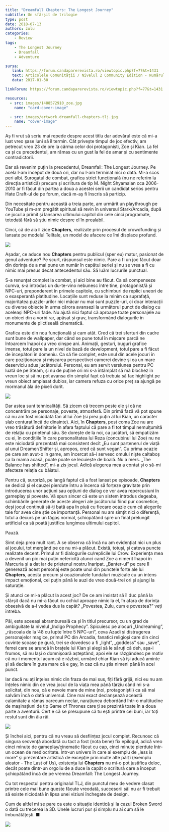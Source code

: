 ```yaml
---
title: "Dreamfall Chapters: The Longest Journey"
subtitle: Un sfârșit de trilogie
type: post
date: 2018-07-13
authors: zulu
categories:
    - Review
tags:
    - The Longest Journey
    - Dreamfall
    - Adventure

sursa:
   link: https://forum.candaparerevista.ro/viewtopic.php?f=77&t=1431
   text: Articolele Comunității / Nivelul 2 Community Edition - Numărul 2
   data: 2017-01-30

linkForum: https://forum.candaparerevista.ro/viewtopic.php?f=77&t=1431

resources:
  - src: images/1488572910_zoe.jpg
    name: "card-cover-image"

  - src: images/artwork.dreamfall-chapters-tlj.jpg
    name: "cover-image"
---
```

Aș fi vrut să scriu mai repede despre acest titlu dar adevărul este că mi-a luat vreo şase luni să îl termin. Cât privește timpul de joc efectiv, am petrecut vreo 23 de ore la cârma celor doi protagoniști, Zoe și Kian. La fel ca și cu precedentul, am rămas cu un gust la fel de amar și cu sentimente contradictorii.

Dar să revenim puțin la precedentul, Dreamfall: The Longest Journey. Pe acela l-am început de două ori, dar nu l-am terminat nici o dată. Mi-a scos peri albi. Surogatul de combat, grafica strict funcțională (nu ne referim la direcția artistică) precum și scriitura de tip M. Night Shyamalan cca 2006-2010 ar fi făcut din partea a doua a acestei serii un candidat serios pentru Hate Draft-ul de pe forum, dacă m-aș fi înscris să particip.

Din necesitate pentru această a treia parte, am urmărit un playthrough pe YouTube și m-am pregătit spiritual să revin în universul Stark/Arcadia, după ce jocul a primit și lansarea ultimului capitol din cele cinci programate, totodată fără să știu nimic despre el în prealabil.

Cinci, că de aia îi zice **Chapters**, realizate prin procesul de crowdfunding și lansate pe modelul Telltale, un model de afacere ce îmi displace profund.

![](gallery/img02.jpg)

Așadar, ce aduce nou **Chapters** pentru publicul (sper eu) matur, pasionat de genul adventure? Pe scurt, răspunsul este nimic. Pare a fi un joc făcut doar din dorința de a mai pune un număr în capătul seriei și nu se vrea a fi cu nimic mai presus decat antecedentul său. Să luăm lucrurile punctual.

S-a renunțat complet la combat, și aici bine au făcut. Ca să compenseze cumva, s-a introdus un du-te-vino nebunesc între tine, protagonist/ă și NPC-uri, preponderent în primele capitole, cu schimburi de replici uneori de o exasperantă platitudine. Locațiile sunt reduse la minim ca suprafață, majoritatea puzzle-urilor nici măcar nu mai sunt puzzle-uri, ci doar interacții cu diverse obiecte în urma cărora avansezi la următorul punct de dialog cu aceleași NPC-uri fade. Nu ajută nici faptul că aproape toate personajele au un obicei din a vorbi rar, apăsat și grav, transformând dialogurile în monumente de plictiseală cinematică.

Grafica este din nou funcțională și cam atât. Cred că trei sferturi din cadre sunt bune de wallpaper, dar când se pune totul în mișcare parcă ne întoarcem înapoi cu vreo cinșpe ani. Animații, gesturi, buguri grafice imense, totul pare la un nivel de bază de development, totul pare a fi făcut de începători în domeniu. Ca să fie complet, este unul din acele jocuri în care poziționarea și mișcarea perspectivei camerei devine și ea un mare deserviciu adus jucătorului. Personal, eu am servit versiunea pentru PC luată de pe Steam, și nu de puține ori mi s-a întâmplat să mă blochez în vreun loc și să nu pot avansa din simplul fapt că trebuia să fac highlight pe vreun obiect amplasat dubios, iar camera refuza cu orice preț sa ajungă pe mormanul ăla de pixeli dorit.

![](gallery/img07.jpg)

Dar astea sunt tehnicalități. Să zicem că trecem peste ele și că ne concentrăm pe personaje, poveste, atmosferă. Din primă fază vă pot spune că nu am fost niciodată fan al lui Zoe (si prea puțin al lui Kian, un caracter slab conturat încă de dinainte). Aici, în **Chapters**, post coma Zoe nu are vreo trăsătură definitorie în afara faptului că pare a fi tot timpul nemulțumită de relația cu prietenul său. Se dorește de la noi, ca jucători, să empatizăm cu ei, în condițiile în care personalitatea lui Reza (concubinul lui Zoe) nu ne este niciodată prezentată mai consistent decît „Eu sunt partenerul de viață al unui Dreamer/Shifter și, apropos, cred că sunt vegan”. Cu prima ocazie pe care am avut-o in game, am încercat să-i servesc omului niște caltaboș ca la mama acasă, poate poate se lecuiește de boală. Nu a mers. „The Balance has shifted”, mi-a zis jocul. Adică alegerea mea a contat și o să-mi afecteze relația cu băiatul.

Pentru că, surpriză, pe langă faptul că a fost lansat pe episoade, **Chapters** se dedică și el cauzei pierdute întru a încerca să forțeze gravitate prin introducerea unor acțiuni sau opțiuni de dialog ce vor avea repercusiuni în gameplay și poveste. Vă spun sincer că este un sistem introdus degeaba, schimbările generate de aceste alegeri ale jucătorului fiind pur cosmetice, deși jocul continuă să-ți bată apa în piuă cu fiecare ocazie cum că alegerile tale for avea cine știe ce importanță. Personal nu am simțit nici o diferență, totul a decurs pe un făgaș normal, șchiopătând spre un final prelungit artificial ca să poată justifica lungimea ultimului capitol.

Pauză.

Simt deja prea mult rant. A se observa că încă nu am evidențiat nici un plus al jocului, tot mergând pe ce nu mi-a plăcut. Există, totuși, și cateva puncte realizate decent. Primul ar fi dialogurile cu/replicile lui Crow. Experiența mea a devenit un pic mai puțin nefericită atunci cand Zoe a nimerit înapoi în Marcuria și a dat iar de prietenul nostru înaripat. „Banter-ul” pe care îl generează acest personaj este poate unul din punctele forte ale lui **Chapters**, acesta precum și ocazionalele fundaluri muzicale cu un intens impact emoțional, cel puțin până le auzi de vreo două-trei ori și ajungi la saturație.

Și atunci ce mi-a plăcut la acest joc? De ce am insistat să îl duc până la sfârșit dacă nu mi-a făcut cu ochiul aproape nimic la el, în afara de dorința obsesivă de a-l vedea dus la capăt? „Povestea, Zulu, cum e povestea?” veți întreba.

Păi, este aceeași abrambureală ca și în titlul precursor, cu un grad de ambiguitate la nivelul „Indigo Prophecy”. Spicuiesc pe alocuri „Undreaming”, „răscoala de la ’48 cu lupte între 5 NPC-uri”, ceva Azadi și distrugerea personajelor magice, primul PC din Arcadia, fanatici religioși care din cinci cuvinte scoase pe gură, trei se dovedesc a fi „light”, „goddess” sau „save”, femei care se aruncă în brațele lui Kian și alegi să le săruți că deh, așa-i frumos, să nu lași o domnișoară așteptând, apoi ele se răzgândesc pe motiv că nu-i momentul acum că e război, urmând chiar Kian să își aducă aminte și să declare în gura mare că e gay, în caz că nu știa nimeni până în acel punct.

Iar dacă nu ați înțeles nimic din fraza de mai sus, fiți fără grijă, nici eu nu am înțeles nimic din ce vrea jocul de la viața mea până târziu când mi s-a solicitat, din nou, că e nevoie mare de mine (noi, protagoniștii) ca să mai salvăm încă o dată universul. Cine mai exact declanșează această calamitate a rămas oarecum neclar, narațiunea debordând într-o multitudine de mașinațiuni de tip Game of Thrones care ți se prezintă toate în a doua parte a aventurii. Cert e că se presupune că tu ești printre cei buni, iar toți restul sunt din ăia răi.

![](gallery/img16.jpg)

Și închei aici, pentru că nu vreau să desființez jocul complet. Recunosc că singura secvență abordată cu tact a fost (nota bene) fix epilogul, adică vreo cinci minute de gameplay/cinematic făcut cu cap, cinci minute pierdute într-un ocean de mediocritate. Într-un univers în care ai exemplu de „less is more” și prezentare artistică de excepție prin multe alte părți (exemplu aleator - The Last of Us), existența lui **Chapters** nu mi-o pot justifica deloc, decât poate dintr-un orgoliu de a duce la capăt o scriitură care a început șchiopătând încă de pe vremea Dreamfall: The Longest Journey.

Cu tot respectul pentru originalul TLJ, din punctul meu de vedere clasat printre cele mai bune queste făcute vreodată, succesorii săi nu ar fi trebuit să existe niciodată în lipsa unei viziuni închegate de design.

Cum de altfel mi se pare ca este o situație identică și la cazul Broken Sword o dată cu trecerea la 3D. Unele lucruri pur și simplu nu ai cum să le îmbunătățești. ■

![](images/personaje.png)
